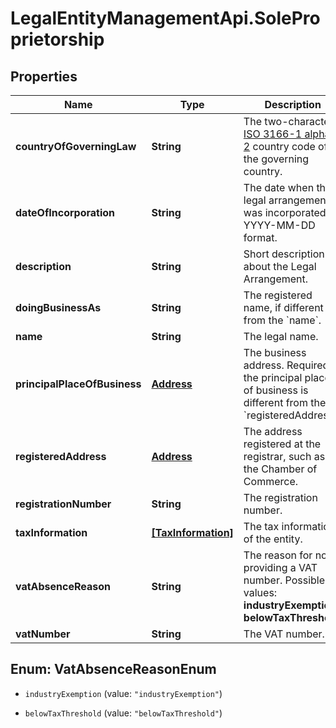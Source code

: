# LegalEntityManagementApi.SoleProprietorship

## Properties

Name | Type | Description | Notes
------------ | ------------- | ------------- | -------------
**countryOfGoverningLaw** | **String** | The two-character [ISO 3166-1 alpha-2](https://en.wikipedia.org/wiki/ISO_3166-1_alpha-2) country code of the governing country. | 
**dateOfIncorporation** | **String** | The date when the legal arrangement was incorporated in YYYY-MM-DD format. | [optional] 
**description** | **String** | Short description about the Legal Arrangement. | [optional] 
**doingBusinessAs** | **String** | The registered name, if different from the &#x60;name&#x60;. | [optional] 
**name** | **String** | The legal name. | 
**principalPlaceOfBusiness** | [**Address**](Address.md) | The business address. Required if the principal place of business is different from the &#x60;registeredAddress&#x60;. | [optional] 
**registeredAddress** | [**Address**](Address.md) | The address registered at the registrar, such as the Chamber of Commerce. | 
**registrationNumber** | **String** | The registration number. | [optional] 
**taxInformation** | [**[TaxInformation]**](TaxInformation.md) | The tax information of the entity. | [optional] 
**vatAbsenceReason** | **String** | The reason for not providing a VAT number.  Possible values: **industryExemption**, **belowTaxThreshold**. | [optional] 
**vatNumber** | **String** | The VAT number. | [optional] 



## Enum: VatAbsenceReasonEnum


* `industryExemption` (value: `"industryExemption"`)

* `belowTaxThreshold` (value: `"belowTaxThreshold"`)




